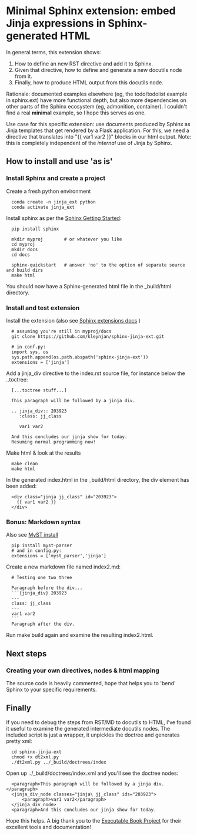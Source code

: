 # Minimal Sphinx extension: embed Jinja expressions in Sphinx-generated HTML
In general terms, this extension shows:
1. How to define an new RST directive and add it to Sphinx.
1. Given that directive, how to define and generate a new docutils node from it.
1. Finally, how to produce HTML output from this docutils node.

Rationale: documented examples elsewhere (eg, the todo/todolist example in sphinx.ext) have more functional depth, but also more dependencies on other parts of the 
Sphinx ecosystem (eg, admonition, container). I couldn't find a real **minimal** example, so I hope this serves as one.

Use case for this specific extension: use documents produced by Sphinx as Jinja templates 
that get rendered by a Flask application. For this, we need a directive that translates into "{{ var1 var2 }}" blocks in our html output.
Note: this is completely independent of the *internal* use of Jinja by Sphinx.

## How to install and use 'as is'

### Install Sphinx and create a project 

Create a fresh python environment
~~~~
  conda create -n jinja_ext python
  conda activate jinja_ext
~~~~

Install sphinx as per the [Sphinx Getting Started](https://docs.readthedocs.io/en/stable/intro/getting-started-with-sphinx.html):
~~~~
  pip install sphinx

  mkdir myproj        # or whatever you like
  cd myproj
  mkdir docs
  cd docs

  sphinx-quickstart   # answer 'no' to the option of separate source and build dirs
  make html
~~~~
You should now have a Sphinx-generated html file in the _build/html directory.

### Install and test extension

Install the extension (also see [Sphinx extensions docs](https://www.sphinx-doc.org/en/master/usage/extensions/index.html#where-to-put-your-own-extensions) )
~~~~
  # assuming you're still in myproj/docs
  git clone https://github.com/kleynjan/sphinx-jinja-ext.git

  # in conf.py:
  import sys, os
  sys.path.append(os.path.abspath('sphinx-jinja-ext'))
  extensions = ['jinja']
  ~~~~

Add a jinja_div directive to the index.rst source file, for instance below the ..toctree:
~~~~
  [...toctree stuff...]

  This paragraph will be followed by a jinja div.

  .. jinja_div:: 203923
     :class: jj_class

     var1 var2

  And this concludes our jinja show for today.
  Resuming normal programming now!
~~~~

Make html & look at the results
~~~~
  make clean
  make html
~~~~
In the generated index.html in the _build/html directory, the div element has been added:
~~~~
  <div class="jinja jj_class" id="203923">
    {{ var1 var2 }}
  </div>
~~~~

### **Bonus**: Markdown syntax
Also see [MyST install](https://docs.readthedocs.io/en/stable/intro/getting-started-with-sphinx.html#using-markdown-with-sphinx)
~~~~
  pip install myst-parser
  # and in config.py:
  extensions = ['myst_parser','jinja']
~~~~
Create a new markdown file named index2.md:
~~~~
  # Testing one two three

  Paragraph before the div...
  ```{jinja_div} 203923
  ---
  class: jj_class
  ---
  var1 var2
  ```
  Paragraph after the div.
~~~~
Run make build again and examine the resulting index2.html.

## Next steps

### Creating your own directives, nodes & html mapping

The source code is heavily commented, hope that helps you to 'bend' Sphinx to your specific requirements.

## Finally

If you need to debug the steps from RST/MD to docutils to HTML, I've found it useful to examine the generated intermediate docutils nodes. The included script is just a wrapper, it 
unpickles the doctree and generates pretty xml:
~~~~
  cd sphinx-jinja-ext
  chmod +x dt2xml.py
  ./dt2xml.py ../_build/doctrees/index
~~~~
Open up ../_build/doctrees/index.xml and you'll see the doctree nodes:
~~~~
  <paragraph>This paragraph will be followed by a jinja div.</paragraph>
  <jinja_div_node classes="jinja\ jj_class" ids="203923">
      <paragraph>var1 var2</paragraph>
  </jinja_div_node>
  <paragraph>And this concludes our jinja show for today.
~~~~

Hope this helps. A big thank you to the [Executable Book Project](https://executablebooks.org) for their excellent tools and
documentation!
